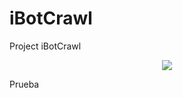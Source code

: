 # iBotCrawl
Project iBotCrawl <br />
<p align="center">
<img src='https://www.ibotcrawl.com/images/logo/1x/pMesa%20de%20trabajo%201mdpi.png'>
</p>
Prueba
